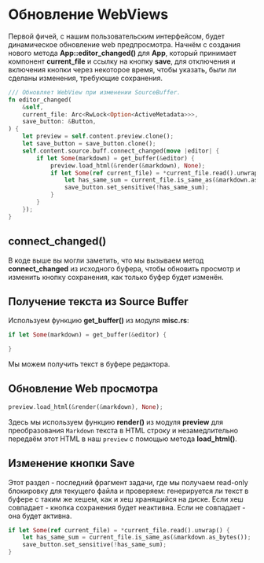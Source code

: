 # Обновление WebViews

Первой фичей, с нашим пользовательским интерфейсом, будет динамическое обновление web предпросмотра. Начнём с создания нового метода **App::editor_changed()** для **App**, который принимает компонент **current_file** и ссылку на кнопку **save**, для отключения и включения кнопки через некоторое время, чтобы указать, были ли сделаны изменения, требующие сохранения.

```rust
/// Обновляет WebView при изменении SourceBuffer.
fn editor_changed(
    &self,
    current_file: Arc<RwLock<Option<ActiveMetadata>>>,
    save_button: &Button,
) {
    let preview = self.content.preview.clone();
    let save_button = save_button.clone();
    self.content.source.buff.connect_changed(move |editor| {
        if let Some(markdown) = get_buffer(&editor) {
            preview.load_html(&render(&markdown), None);
            if let Some(ref current_file) = *current_file.read().unwrap() {
                let has_same_sum = current_file.is_same_as(&markdown.as_bytes());
                save_button.set_sensitive(!has_same_sum);
            }
        }
    });
}
```

## connect_changed()

В коде выше вы могли заметить, что мы вызываем метод **connect_changed**  из исходного буфера, чтобы обновить просмотр и изменить кнопку сохранения, как только буфер будет изменён.

## Получение текста из Source Buffer

Используем функцию **get_buffer()** из модуля **misc.rs**:

```rust
if let Some(markdown) = get_buffer(&editor) {

}
```

Мы можем получить текст в буфере редактора.

## Обновление Web просмотра

```rust
preview.load_html(&render(&markdown), None);
```

Здесь мы используем функцию **render()** из модуля **preview**
для преобразования `Markdown` текста в HTML строку и незамедлительно
передаём этот HTML в наш `preview` с помощью метода **load_html()**.

## Изменение кнопки Save

Этот раздел - последний фрагмент задачи, где мы получаем read-only
блокировку для текущего файла и проверяем: генерируется ли текст в буфере с таким же хешем, как и хеш хранящийся на диске. Если хеш совпадает - кнопка сохранения будет неактивна. Если не совпадает - она будет активна.

```rust
if let Some(ref current_file) = *current_file.read().unwrap() {
    let has_same_sum = current_file.is_same_as(&markdown.as_bytes());
    save_button.set_sensitive(!has_same_sum);
}
```